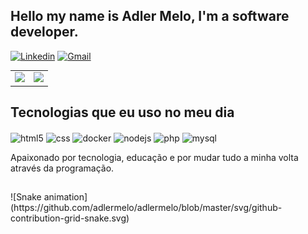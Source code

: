 ## Hello my name is Adler Melo, I'm a software developer.

[![Linkedin](https://img.shields.io/badge/LinkedIn-0077B5?style=for-the-badge&logo=linkedin&logoColor=white)](https://www.linkedin.com/in/adler-melo-02728a234/)
[![Gmail](https://img.shields.io/badge/Gmail-D14836?style=for-the-badge&logo=gmail&logoColor=white)](mailto:adlermelo.adm@gmail.com)

<table>
  <tr>
    <td>
      <img src="https://github-readme-stats.vercel.app/api?username=adlermelo&show_icons=true&layout=compact&theme=dracula&count_private=true">
    </td>
    <td>
      <img src="https://github-readme-stats.vercel.app/api/top-langs/?username=adlermelo&layout=compact&theme=dracula&count_private=true">
    </td>
  </tr>
</table>

## Tecnologias que eu uso no meu dia

<div>
  <img align="center" alt="html5" src="https://img.shields.io/badge/HTML5-E34F26?style=for-the-badge&logo=html5&logoColor=white" width="100"/>
  <img align="center" alt="css" src="https://img.shields.io/badge/CSS3-1572B6?style=for-the-badge&logo=css3&logoColor=white" width="100"/>
  <img align="center" alt="docker" src="https://img.shields.io/badge/Docker-2496ED?style=for-the-badge&logo=docker&logoColor=white" width="100"/>
  <img align="center" alt="nodejs" src="https://img.shields.io/badge/Node.js-43853D?style=for-the-badge&logo=node.js&logoColor=white" width="100"/>
  <img align="center" alt="php" src="https://img.shields.io/badge/PHP-777BB4?style=for-the-badge&logo=php&logoColor=white" width="100"/>
  <img align="center" alt="mysql" src="https://img.shields.io/badge/MySQL-00000F?style=for-the-badge&logo=mysql&logoColor=white" width="100"/>
</div>

Apaixonado por tecnologia, educação e por mudar tudo a minha volta através da programação.

##

<div> 
  ![Snake animation](https://github.com/adlermelo/adlermelo/blob/master/svg/github-contribution-grid-snake.svg)
</div>
